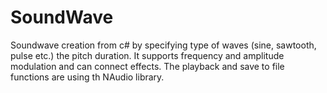 # SoundWave
Soundwave creation from c# by specifying type of waves (sine, sawtooth, pulse etc.) the pitch duration. 
It supports frequency and amplitude modulation and can connect effects.
The playback and save to file functions are using th NAudio library.
